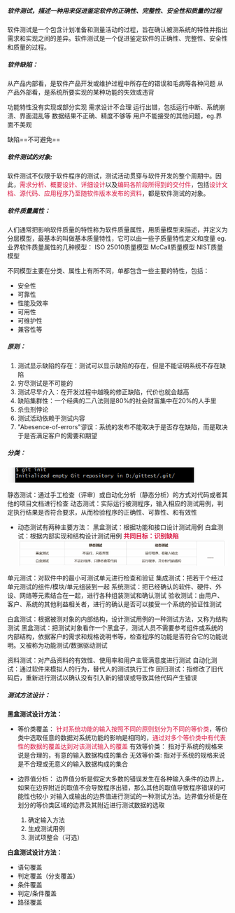 ##### 软件测试，描述一种用来促进鉴定软件的正确性、完整性、安全性和质量的过程
软件测试是一个包含计划准备和测量活动的过程，旨在确认被测系统的特性并指出需求和实现之间的差异。软件测试是一个促进鉴定软件的正确性、完整性、安全性和质量的过程。

##### 软件缺陷：
从产品内部看，是软件产品开发或维护过程中所存在的错误和毛病等各种问题
从产品外部看，是系统所要实现的某种功能的失效或违背

功能特性没有实现或部分实现
需求设计不合理
运行出错，包括运行中断、系统崩溃、界面混乱等
数据结果不正确、精度不够等
用户不能接受的其他问题，eg.界面不美观

缺陷==不可避免==

##### 软件测试的对象:
软件测试不仅限于软件程序的测试，测试活动贯穿与软件开发的整个周期中。因此，<span style="color:rgb(216,27,68)">需求分析、概要设计、详细设计</span>以及<span style="color:rgb(216,27,68)">编码各阶段所得到的交付件</span>，包括<span style="color:rgb(216,27,68)">设计文档、源代码、应用程序乃至随软件版本发布的资料</span>，都是软件测试的对象。

##### 软件质量属性：
人们通常把影响软件质量的特性称为软件质量属性，用质量模型来描述，并定义为分层模型，最基本的叫做基本质量特性，它可以由一些子质量特性定义和度量
eg.业界软件质量属性的几种模型：
ISO 25010质量模型
McCall质量模型
NIST质量模型

不同模型主要在分类、属性上有所不同，单都包含一些主要的特性，包括：
- 安全性
- 可靠性
- 性能及效率
- 可用性
- 可维护性
- 兼容性等

##### 原则：
1. 测试显示缺陷的存在：测试可以显示缺陷的存在，但是不能证明系统不存在缺陷
2. 穷尽测试是不可能的
3. 测试尽早介入：在开发过程中越晚的修正缺陷，代价也就会越高
4. 缺陷集群性：一个经典的二八法则是80%的社会财富集中在20%的人手里
5. 杀虫剂悖论
6. 测试活动依赖于测试内容
7. "Abesence-of-errors"谬误：系统的发布不能取决于是否存在缺陷，而是取决于是否满足客户的需要和期望

##### 分类：
![](./images/image.png)

静态测试：通过手工检查（评审）或自动化分析（静态分析）的方式对代码或者其他的项目文档进行检查
动态测试：实际运行被测程序，输入相应的测试用例，判定执行结果是否符合要求，从而检验程序的正确性、可靠性、和有效性
* 动态测试有两种主要方法：
黑盒测试：根据功能和接口设计测试用例
白盒测试：根据内部实现和结构设计测试用例
<span style="color:rgb(216,27,68)">**共同目标：识别缺陷**</span>
![](./images/1741691864157_image.png)

单元测试：对软件中的最小可测试单元进行检查和验证
集成测试：把若干个经过单元测试的组件/模块/单元组装到一起
系统测试：把已经确认的软件、硬件、外设、网络等元素结合在一起，进行各种组装测试和确认测试
验收测试：由用户、客户、系统的其他利益相关者，进行的确认是否可以接受一个系统的验证性测试

白盒测试：根据被测对象的内部结构，设计测试用例的一种测试方法，又称为结构测试
黑盒测试：把测试对象看作一个黑盒子，测试人员不需要参考组件或系统的内部结构，依据客户的需求和规格说明书等，检查程序的功能是否符合它的功能说明。又被称为功能测试/数据驱动测试

资料测试：对产品资料的有效性、使用率和用户主管满意度进行测试
自动化测试：通过软件来模拟人的行为，替代人的测试执行工作
回归测试：指修改了旧代码后，重新进行测试以确认没有引入新的错误或导致其他代码产生错误

##### 测试方法设计：
**黑盒测试设计方法：**
- 等价类覆盖：
  <span style="color:rgb(216,27,68)">针对系统功能的输入按照不同的原则划分为不同的等价类</span>，等价类中选取任意的数据对系统功能的影响是相同的，<span style="color:rgb(216,27,68)">通过对多个等价类中有代表性的数据的覆盖达到对该测试输入的覆盖</span>
  有效等价类：
  指对于系统的规格来说是合理的，有意的输入数据构成的集合
  无效等价类:
  指对于系统的规格来说是不合理或无意义的输入数据构成的集合

- 边界值分析：
  边界值分析是假定大多数的错误发生在各种输入条件的边界上，如果在边界附近的取值不会导致程序出错，那么其他的取值导致程序错误的可能性也较小
  对输入或输出的边界值进行测试的一种测试方法。边界值分析是在划分的等价类区域的边界及其附近进行测试数据的选取
    1. 确定输入方法
    2. 生成测试用例
    3. 测试项整合（可选）


**白盒测试设计方法：**
- 语句覆盖
- 判定覆盖（分支覆盖）
- 条件覆盖
- 判定/条件覆盖
- 路径覆盖